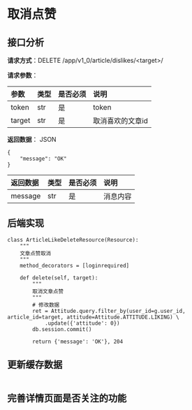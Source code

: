 # 取消点赞

## 接口分析

**请求方式**：DELETE /app/v1\_0/article/dislikes/&lt;target&gt;/

**请求参数**：

| 参数 | 类型 | 是否必须 | 说明 |
| :--- | :--- | :--- | :--- |
| token | str | 是 | token |
| target | str | 是 | 取消喜欢的文章id |

**返回数据**： JSON

```
{
    "message": "OK"
}
```

| 返回数据 | 类型 | 是否必须 | 说明 |
| :--- | :--- | :--- | :--- |
| message | str | 是 | 消息内容 |

## 后端实现

```
class ArticleLikeDeleteResource(Resource):
    """
    文章点赞取消
    """
    method_decorators = [loginrequired]

    def delete(self, target):
        """
        取消文章点赞
        """
        # 修改数据
        ret = Attitude.query.filter_by(user_id=g.user_id, article_id=target, attitude=Attitude.ATTITUDE.LIKING) \
            .update({'attitude': 0})
        db.session.commit()

        return {'message': 'OK'}, 204
```

## 更新缓存数据

```

```

## 完善详情页面是否关注的功能

```

```



